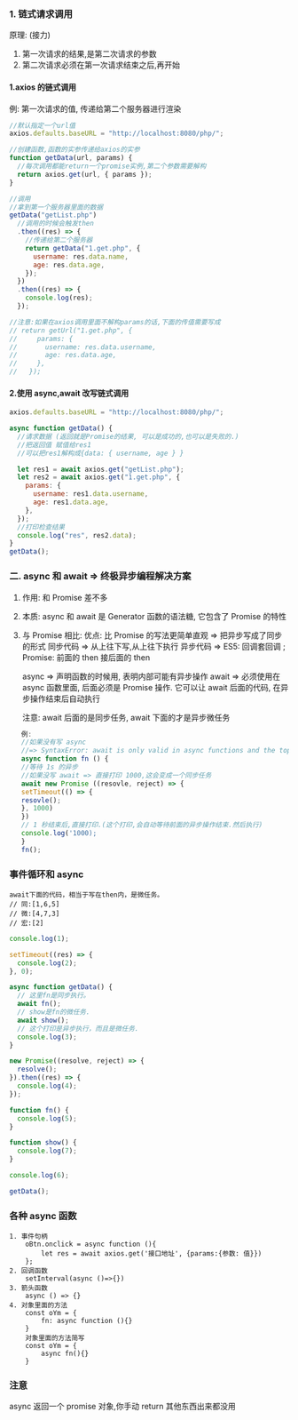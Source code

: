 ### 1. 链式请求调用

原理: (接力)

1. 第一次请求的结果,是第二次请求的参数
2. 第二次请求必须在第一次请求结束之后,再开始

#### 1.axios 的链式调用

例: 第一次请求的值, 传递给第二个服务器进行渲染

```js
//默认指定一个url值
axios.defaults.baseURL = "http://localhost:8080/php/";

//创建函数,函数的实参传递给axios的实参
function getData(url, params) {
  //每次调用都能return一个promise实例,第二个参数需要解构
  return axios.get(url, { params });
}

//调用
//拿到第一个服务器里面的数据
getData("getList.php")
  //调用的时候会触发then
  .then((res) => {
    //传递给第二个服务器
    return getData("1.get.php", {
      username: res.data.name,
      age: res.data.age,
    });
  })
  .then((res) => {
    console.log(res);
  });

//注意:如果在axios调用里面不解构params的话,下面的传值需要写成
// return getUrl("1.get.php", {
//     params: {
//       username: res.data.username,
//       age: res.data.age,
//     },
//   });
```

#### 2.使用 async,await 改写链式调用

```js
axios.defaults.baseURL = "http://localhost:8080/php/";

async function getData() {
  //请求数据 (返回就是Promise的结果, 可以是成功的,也可以是失败的.)
  //把返回值 赋值给res1
  //可以把res1解构成{data: { username, age } }

  let res1 = await axios.get("getList.php");
  let res2 = await axios.get("1.get.php", {
    params: {
      username: res1.data.username,
      age: res1.data.age,
    },
  });
  //打印检查结果
  console.log("res", res2.data);
}
getData();
```

### 二. async 和 await => 终极异步编程解决方案

1. 作用: 和 Promise 差不多
2. 本质: async 和 await 是 Generator 函数的语法糖, 它包含了 Promise 的特性

3. 与 Promise 相比:
   优点: 比 Promise 的写法更简单直观 => 把异步写成了同步的形式
   同步代码 => 从上往下写,从上往下执行
   异步代码 => ES5: 回调套回调 ; Promise: 前面的 then 接后面的 then

   async => 声明函数的时候用, 表明内部可能有异步操作
   await => 必须使用在 async 函数里面, 后面必须是 Promise 操作.
   它可以让 await 后面的代码, 在异步操作结束后自动执行

   注意: await 后面的是同步任务, await 下面的才是异步微任务

```js
   例:
   //如果没有写 async
   //=> SyntaxError: await is only valid in async functions and the top level bodies of modules
   async function fn () {
   //等待 1s 的异步
   //如果没写 await => 直接打印 1000,这会变成一个同步任务
   await new Promise ((resovle, reject) => {
   setTimeout(() => {
   resovle();
   }, 1000)
   })
   // 1 秒结束后,直接打印.(这个打印,会自动等待前面的异步操作结束.然后执行)
   console.log('1000);
   }
   fn();
```

### 事件循环和 async

    await下面的代码，相当于写在then内，是微任务。
    // 同:[1,6,5]
    // 微:[4,7,3]
    // 宏:[2]

```js
console.log(1);

setTimeout((res) => {
  console.log(2);
}, 0);

async function getData() {
  // 这里fn是同步执行。
  await fn();
  // show是fn的微任务.
  await show();
  // 这个打印是异步执行，而且是微任务.
  console.log(3);
}

new Promise((resolve, reject) => {
  resolve();
}).then((res) => {
  console.log(4);
});

function fn() {
  console.log(5);
}

function show() {
  console.log(7);
}

console.log(6);

getData();
```

### 各种 async 函数

    1. 事件句柄
        oBtn.onclick = async function (){
            let res = await axios.get('接口地址', {params:{参数: 值}})
        };
    2. 回调函数
        setInterval(async ()=>{})
    3. 箭头函数
        async () => {}
    4. 对象里面的方法
        const oYm = {
            fn: async function (){}
        }
        对象里面的方法简写
        const oYm = {
            async fn(){}
        }

### 注意

async 返回一个 promise 对象,你手动 return 其他东西出来都没用
